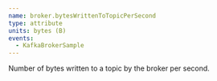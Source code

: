 ```yaml
---
name: broker.bytesWrittenToTopicPerSecond
type: attribute
units: bytes (B)
events:
  - KafkaBrokerSample
---
```


Number of bytes written to a topic by the broker per second.